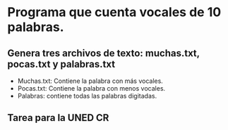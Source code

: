 # Programa que cuenta vocales de 10 palabras.
## Genera tres archivos de texto: muchas.txt, pocas.txt y palabras.txt
* Muchas.txt: Contiene la palabra con más vocales.
* Pocas.txt: Contiene la palabra con menos vocales.
* Palabras: contiene todas las palabras digitadas.

## Tarea para la UNED CR
